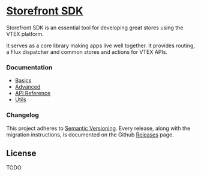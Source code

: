 # [Storefront SDK](http://vtex-apps.github.io/storefront-sdk)

Storefront SDK is an essential tool for developing great stores using the VTEX platform.

It serves as a core library making apps live well together. It provides routing, a Flux dispatcher and common stores and actions for VTEX APIs.

### Documentation

- [Basics](/docs/basics/README.md)
- [Advanced](/docs/advanced/README.md)
- [API Reference](/docs/api/README.md)
- [Utils](/docs/utils/README.md)

### Changelog

This project adheres to [Semantic Versioning](http://semver.org/). Every release, along with the migration instructions, is documented on the Github [Releases](https://github.com/vtex-apps/storefront-sdk/releases) page.

## License

TODO
